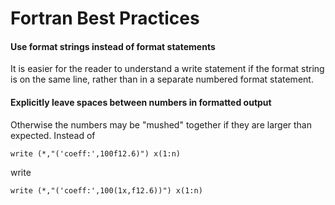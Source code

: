 # Fortran Best Practices

#### Use format strings instead of format statements
It is easier for the reader to understand a write statement if the format string is on the same line, rather than in a separate numbered format statement.

#### Explicitly leave spaces between numbers in formatted output
Otherwise the numbers may be "mushed" together if they are larger than expected. Instead of 

```write (*,"('coeff:',100f12.6)") x(1:n)```

write

```write (*,"('coeff:',100(1x,f12.6))") x(1:n)```
